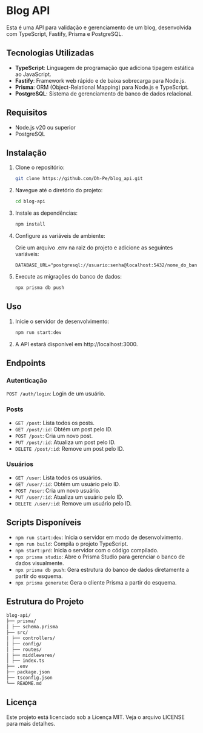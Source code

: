 # Blog API

Esta é uma API para validação e gerenciamento de um blog, desenvolvida com TypeScript, Fastify, Prisma e PostgreSQL.

## Tecnologias Utilizadas

- **TypeScript**: Linguagem de programação que adiciona tipagem estática ao JavaScript.
- **Fastify**: Framework web rápido e de baixa sobrecarga para Node.js.
- **Prisma**: ORM (Object-Relational Mapping) para Node.js e TypeScript.
- **PostgreSQL**: Sistema de gerenciamento de banco de dados relacional.

## Requisitos

- Node.js v20 ou superior
- PostgreSQL

## Instalação

1. Clone o repositório:
   ```bash
   git clone https://github.com/Dh-Pe/blog_api.git
   ```
2. Navegue até o diretório do projeto:
   ```bash
   cd blog-api
   ```
3. Instale as dependências:

   ```bash
   npm install
   ```

4. Configure as variáveis de ambiente:

   Crie um arquivo .env na raiz do projeto e adicione as seguintes variáveis:

   ```env
   DATABASE_URL="postgresql://usuario:senha@localhost:5432/nome_do_banco"
   ```

5. Execute as migrações do banco de dados:
   ```bash
   npx prisma db push
   ```

## Uso

1. Inicie o servidor de desenvolvimento:

   ```bash
   npm run start:dev
   ```

2. A API estará disponível em http://localhost:3000.

## Endpoints

### Autenticação

`POST /auth/login`: Login de um usuário.

### Posts

- `GET /post`: Lista todos os posts.
- `GET /post/:id`: Obtém um post pelo ID.
- `POST /post`: Cria um novo post.
- `PUT /post/:id`: Atualiza um post pelo ID.
- `DELETE /post/:id`: Remove um post pelo ID.

### Usuários

- `GET /user`: Lista todos os usuários.
- `GET /user/:id`: Obtém um usuário pelo ID.
- `POST /user`: Cria um novo usuário.
- `PUT /user/:id`: Atualiza um usuário pelo ID.
- `DELETE /user/:id`: Remove um usuário pelo ID.

## Scripts Disponíveis

- `npm run start:dev`: Inicia o servidor em modo de desenvolvimento.
- `npm run build`: Compila o projeto TypeScript.
- `npm start:prd`: Inicia o servidor com o código compilado.
- `npx prisma studio`: Abre o Prisma Studio para gerenciar o banco de dados visualmente.
- `npx prisma db push`: Gera estrutura do banco de dados diretamente a partir do esquema.
- `npx prisma generate`: Gera o cliente Prisma a partir do esquema.

## Estrutura do Projeto

```bash
blog-api/
├── prisma/
│ ├── schema.prisma
├── src/
│ ├── controllers/
│ ├── config/
│ ├── routes/
│ ├── middlewares/
│ ├── index.ts
├── .env
├── package.json
├── tsconfig.json
└── README.md
```

## Licença

Este projeto está licenciado sob a Licença MIT. Veja o arquivo LICENSE para mais detalhes.
